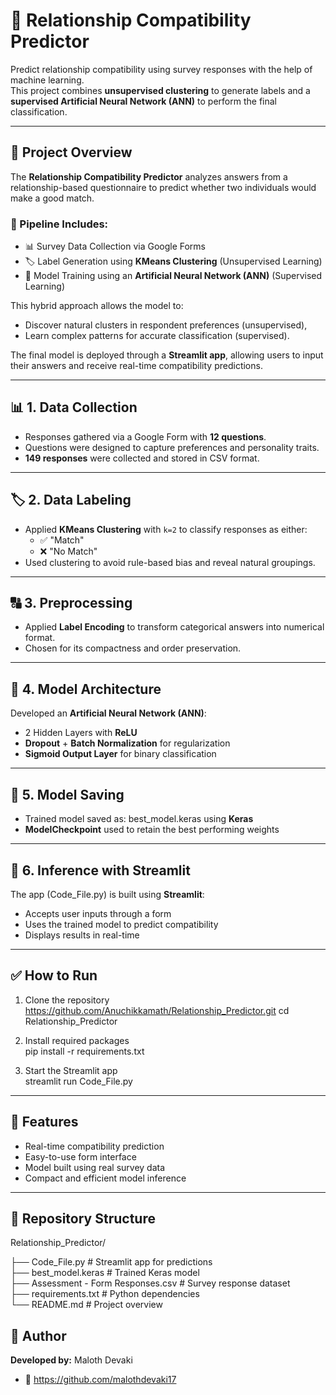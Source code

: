 # 💖 Relationship Compatibility Predictor

Predict relationship compatibility using survey responses with the help of machine learning.  
This project combines **unsupervised clustering** to generate labels and a **supervised Artificial Neural Network (ANN)** to perform the final classification.

---

## 📌 Project Overview

The **Relationship Compatibility Predictor** analyzes answers from a relationship-based questionnaire to predict whether two individuals would make a good match.

### 🔗 Pipeline Includes:
- 📊 Survey Data Collection via Google Forms  
- 🏷️ Label Generation using **KMeans Clustering** (Unsupervised Learning)  
- 🧠 Model Training using an **Artificial Neural Network (ANN)** (Supervised Learning)  

This hybrid approach allows the model to:
- Discover natural clusters in respondent preferences (unsupervised),
- Learn complex patterns for accurate classification (supervised).

The final model is deployed through a **Streamlit app**, allowing users to input their answers and receive real-time compatibility predictions.

---

## 📊 1. Data Collection
- Responses gathered via a Google Form with **12 questions**.
- Questions were designed to capture preferences and personality traits.
- **149 responses** were collected and stored in CSV format.

---

## 🏷️ 2. Data Labeling
- Applied **KMeans Clustering** with `k=2` to classify responses as either:
  - ✅ "Match"
  - ❌ "No Match"
- Used clustering to avoid rule-based bias and reveal natural groupings.

---

## 🔠 3. Preprocessing
- Applied **Label Encoding** to transform categorical answers into numerical format.
- Chosen for its compactness and order preservation.

---

## 🧠 4. Model Architecture
Developed an **Artificial Neural Network (ANN)**:
- 2 Hidden Layers with **ReLU**
- **Dropout** + **Batch Normalization** for regularization
- **Sigmoid Output Layer** for binary classification

---

## 💾 5. Model Saving
- Trained model saved as: best_model.keras using **Keras**
- **ModelCheckpoint** used to retain the best performing weights

---

## 🧪 6. Inference with Streamlit
The app (Code_File.py) is built using **Streamlit**:
- Accepts user inputs through a form
- Uses the trained model to predict compatibility
- Displays results in real-time

---

## ✅ How to Run

1. Clone the repository
https://github.com/Anuchikkamath/Relationship_Predictor.git
cd Relationship_Predictor

3. Install required packages  
pip install -r requirements.txt

4. Start the Streamlit app  
streamlit run Code_File.py

---

## 🚀 Features
- Real-time compatibility prediction  
- Easy-to-use form interface  
- Model built using real survey data  
- Compact and efficient model inference  

---

## 📁 Repository Structure

Relationship_Predictor/

├── Code_File.py                         # Streamlit app for predictions  
├── best_model.keras                     # Trained Keras model  
├── Assessment - Form Responses.csv      # Survey response dataset  
├── requirements.txt                     # Python dependencies  
└── README.md                            # Project overview

## 👥 Author

**Developed by:** Maloth Devaki
- 🔗 https://github.com/malothdevaki17
